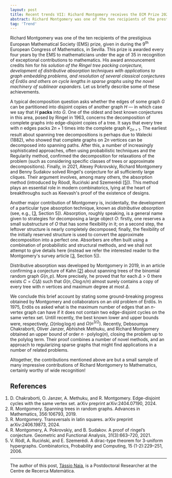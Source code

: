 ```yaml
---
layout: post
title: Recent trends VII: Richard Montgomery receives the ECM Prize 2024
abstract: Richard Montgomery was one of the ten recipients of the prestigious European Mathematical Society (EMS) prize, given in during the ninth European Congress of Mathematics, in Sevilla.
tag: 'Trend'
---
```


Richard Montgomery was one of the ten recipients of the prestigious
European Mathematical Society (EMS) prize, given in during the
9<sup>th</sup> European Congress of Mathematics, in Sevilla.
This prize is awarded every four years by the EMS to
mathematicians under the age of 35 in recognition of exceptional
contributions to mathematics. His award announcement credits him for
*his solution of the Ringel tree packing conjecture, development
of distributive absorption techniques with applications to graph
embedding problems, and resolution of several classical conjectures of
Erdős and others on cycle lengths in sparse graphs using the novel
machinery of sublinear expanders.* Let us briefly describe some of these
achievements.

A typical decomposition question asks whether the edges of some graph
$G$ can be partitioned into disjoint copies of another
graph $H$ &mdash; in which case we say that
$H$ **packs** into $G$. One of the oldest and best known
conjectures in this area, posed by Ringel in 1963, concerns the
decomposition of complete graphs into edge-disjoint copies of
a tree. It says that every tree with $n$ edges packs
$2n+1$ times into the complete graph $K_{2n+1}$. 
The earliest result about spanning tree decompositions is perhaps due
to Walecki (1882), who showed that complete graphs on
$2n$ vertices can be decomposed into spanning paths. After this,
a number of increasingly sophisticated approaches, often using
probabilistic techniques and the Regularity method, confirmed the
decomposition for relaxations of the problem (such as considering
specific classes of trees or approximate decompositions).
Finally, in 2021, Alexey Pokrovskiy, Richard Montgomery and Benny
Sudakov solved Ringel's conjecture for all sufficiently large
cliques. Their argument involves, among many others, the absorption
method (introduced by Röodl, Ruciński and
Szemerédi  [[5]](#rodl2006dirac)). This method plays an essential role in
modern combinatorics, lying at the heart of breakthroughs such as
Keevash's proof of the existence of designs.


Another major contribution of Montgomery is, incidentally, the
development of a particular type absorption technique, known
as *distributive absorption* (see, e.g., [[3](#montgomery2024transversals), Section 5]). Absorption, roughly speaking,
is a general name given to strategies for decomposing a large
object $O$: firstly, one reserves a small substructure
of $O$ that has some flexibility in it; on a second step, the
leftover structure is nearly completely decomposed; finally, the
flexibility of the initially reserved structure is used to convert the
approximate decomposition into a perfect one.
Absorbers are often built using a combination of probabilistic and structural
methods, and we shall not attempt to give details here (instead we refer the
interested reader to the Montgomery's survey article [[3](#montgomery2024transversals), Section 5]).

Distributive absorption was developed by Montgomery in 2019, in an article
confirming a conjecture of Kahn [[2]](#montgomery2019spanning) about spanning
trees of the binomial random graph $G(n,p)$. More precisely, he proved that
for each $\Delta > 0$ there exists $C=C(\Delta)$ such that $G(n,C\log n/n)$
almost surely contains a copy of every tree with $n$ vertices and maximum
degree at most $\Delta$. 


We conclude this brief account by stating some ground-breaking progress
obtained by Montgomery and collaborators on an old problem of Erdős.
In 1975, Erdős os asked what is the maximum number of edges that an
$n$-vertex graph can have if it does not contain two edge-disjoint
cycles on the same vertex set. Untill recently, the best known lower and
upper bounds were, respectively, $\Omega(n\log\log n)$ and $\Omega(n^{3/2})$.
Recently, Debsoumya Chakraborti, Oliver Janzer, Abhishek Methuku, and Richard Montgomery 
obtained an upper bound of order $n\cdot \mathrm{polylog} (n)$,
closing the problem up to the polylog term. Their proof combines a number
of novel methods, and an approach to regularizing sparse graphs that might
find applications in a number of related problems.

Altogether, the contributions mentioned above are but a small sample of many
impressive contributions of Richard Montgomery to Mathematics, certainly
worthy of wide recognition!

## References

<ol style="padding-left: 0;">

<li id="CJM"> D. Chakraborti, O. Janzer, A. Methuku, and R. Montgomery. Edge-disjoint cycles with the same vertex set. arXiv preprint arXiv:2404.07190, 2024.</li>

<li id="montgomery2019spanning"> R. Montgomery. Spanning trees in random graphs. Advances in Mathematics, 356:106793, 2019.</li>

<li id="montgomery2024transversals">R. Montgomery. Transversals in latin squares. arXiv preprint arXiv:2406.19873, 2024.</li>

<li id="MPS">R. Montgomery, A. Pokrovskiy, and B. Sudakov. A proof of ringel’s conjecture. Geometric and Functional Analysis, 31(3):663–720, 2021.</li>

<li id="rodl2006dirac">V. Rödl, A. Ruciński, and E. Szemerédi. A dirac-type theorem for 3-uniform hypergraphs. Combinatorics, Probability and Computing, 15 (1-2):229–251, 2006.</li>

</ol>

---

The author of this post, [Tássio Naia](https://www.crm.cat/person/220/naia-tassio/),  is a Postdoctoral Researcher at the Centre de Recerca Matemàtica.
